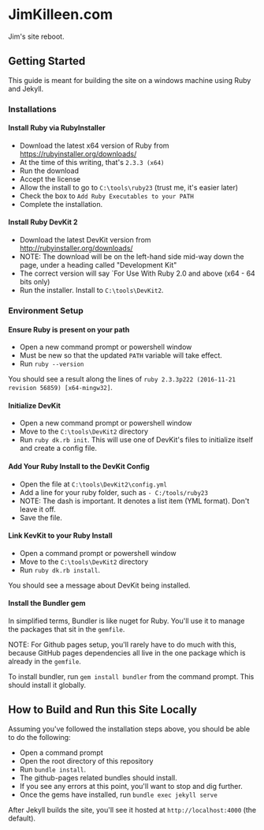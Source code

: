 # JimKilleen.com
Jim's site reboot.

## Getting Started
This guide is meant for building the site on a windows machine using Ruby and Jekyll.

### Installations

#### Install Ruby via RubyInstaller
* Download the latest x64 version of Ruby from <https://rubyinstaller.org/downloads/>
 * At the time of this writing, that's `2.3.3 (x64)`
* Run the download
* Accept the license
* Allow the install to go to `C:\tools\ruby23` (trust me, it's easier later)
* Check the box to `Add Ruby Executables to your PATH`
* Complete the installation.

#### Install Ruby DevKit 2
* Download the latest DevKit version from <http://rubyinstaller.org/downloads/>
 * NOTE: The download will be on the left-hand side mid-way down the page, under a heading called "Development Kit"
 * The correct version will say `For Use With Ruby 2.0 and above (x64 - 64 bits only)
* Run the installer. Install to `C:\tools\DevKit2`.

### Environment Setup

#### Ensure Ruby is present on your path
* Open a new command prompt or powershell window
 * Must be new so that the updated `PATH` variable will take effect.
* Run `ruby --version`

You should see a result along the lines of `ruby 2.3.3p222 (2016-11-21 revision 56859) [x64-mingw32]`.

#### Initialize DevKit
* Open a new command prompt or powershell window
* Move to the `C:\tools\DevKit2` directory
* Run `ruby dk.rb init`. 
    This will use one of DevKit's files to initialize itself and create a config file.

#### Add Your Ruby Install to the DevKit Config

* Open the file at `C:\tools\DevKit2\config.yml`
* Add a line for your ruby folder, such as `- C:/tools/ruby23`
 * NOTE: The dash is important. It denotes a list item (YML format). Don't leave it off.
* Save the file.

#### Link KevKit to your Ruby Install
* Open a command prompt or powershell window
* Move to the `C:\tools\DevKit2` directory
* Run `ruby dk.rb install`.

You should see a message about DevKit being installed.

#### Install the Bundler gem
In simplified terms, Bundler is like nuget for Ruby. You'll use it to manage the packages that sit in the `gemfile`.

NOTE: For Github pages setup, you'll rarely have to do much with this, because GitHub pages dependencies all live in the one package which is already in the `gemfile`.

To install bundler, run `gem install bundler` from the command prompt. This should install it globally.

## How to Build and Run this Site Locally
Assuming you've followed the installation steps above, you should be able to do the following:

* Open a command prompt
* Open the root directory of this repository
* Run `bundle install`.
 * The github-pages related bundles should install.
 * If you see any errors at this point, you'll want to stop and dig further.
* Once the gems have installed, run `bundle exec jekyll serve`

After Jekyll builds the site, you'll see it hosted at `http://localhost:4000` (the default).